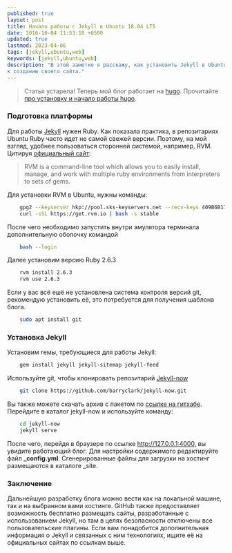 ```yaml
---
published: true
layout: post
title: Начало работы с Jekyll в Ubuntu 18.04 LTS
date: 2016-10-04 11:53:18 +0500
updated: true
lastmod: 2023-04-06
tags: [jekyll,ubuntu,web]
keywords: [jekyll,ubuntu,web]
description: "В этой заметке я расскажу, как установить Jekyll в Ubuntu 18.04 LTS и быстро приступить
к созданию своего сайта."
---
```


> Статья устарела! Теперь мой блог работает на [hugo][5]. Прочитайте [про установку и начало работы hugo][6].

### Подготовка платформы ###

Для работы [Jekyll][2] нужен Ruby. Как показала практика, в репозитариях Ubuntu Ruby часто идет
не самой свежей версии. Поэтому, на мой взгляд, удобнее пользоваться сторонней системой,
например, RVM. Цитируя [официальный сайт][1]:

> RVM is a command-line tool which allows you to easily install, manage, and work with multiple ruby environments from interpreters to sets of gems. 

Для установки RVM в Ubuntu, нужны команды:
```bash
    gpg2 --keyserver hkp://pool.sks-keyservers.net --recv-keys 409B6B1796C275462A1703113804BB82D39DC0E3 7D2BAF1CF37B13E2069D6956105BD0E739499BDB
    curl -sSL https://get.rvm.io | bash -s stable
```
После чего необходимо запустить внутри эмулятора терминала дополнительную оболочку командой
```bash
    bash --login
```
Далее установим версию Ruby 2.6.3
```bash
    rvm install 2.6.3
    rvm use 2.6.3
```
Если у вас всё ешё не установлена система контроля версий git, рекомендую установить её, это потребуется для получения шаблона блога.
```bash
    sudo apt install git
```
### Установка Jekyll ###

Установим гемы, требующиеся для работы Jekyll:
```bash
    gem install jekyll jekyll-sitemap jekyll-feed
```    
Используйте git, чтобы клонировать репозитарий [Jekyll-now][3]
```bash 
    git clone https://github.com/barryclark/jekyll-now.git
```
Вы также можете скачать архив с пакетом по [ссылке на гитхабе][4].
Перейдите в каталог jekyll-now и используйте команду:
```bash
    cd jekyll-now
    jekyll serve
```
После чего, перейдя в браузере по ссылке <http://127.0.0.1:4000>, вы увидите работающий блог. Для настройки содержимого редактируйте файл **_config.yml**. Сгенерированные файлы для загрузки на хостинг размещаются в каталоге _site.

### Заключение ###

Дальнейшую разработку блога можно вести как на локальной машине, так и на выбранном вами хостинге. GitHub также предоставляет возможность бесплатно размещать сайты, разработанные с использованием Jekyll, но там в целях безопасности отключены все пользовательские плагины. 
Если вам понадобится дополнительная информация о Jekyll и связанных с ним технологиях, ищите её на официальных сайтах по ссылкам выше.

[1]: https://rvm.io/ "Официальный сайт RVM"
[2]: https://jekyllrb.com "Официальный сайт Jekyll"
[3]: https://github.com/barryclark/jekyll-now "Пакет Jekyll-now"
[4]: https://github.com/barryclark/jekyll-now/archive/master.zip "ZIP-архив Jekyll-now"
[5]: https://gohugo.io/ "Фреймворк для генерации статических веб-сайтов"
[6]: https://trefmanic.me/posts/2023-04-07-hugo-ustanovka-i-nachalo-raboty/ "hugo: установка и начало работы"
